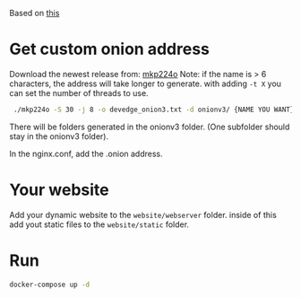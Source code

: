 Based on [this](https://devedge.github.io/2021-02-05/deploying-a-website-to-tor-with-docker-compose/)

# Get custom onion address
Download the newest release from: [mkp224o](https://github.com/cathugger/mkp224o/releases)
Note: if the name is > 6 characters, the address will take longer to generate.
with adding `-t X` you can set the number of threads to use.
```bash
 ./mkp224o -S 30 -j 8 -o devedge_onion3.txt -d onionv3/ {NAME YOU WANT}
```
There will be folders generated in the onionv3 folder. (One subfolder should stay in the onionv3 folder).

In the nginx.conf, add the .onion address.


# Your website
Add your dynamic website to the `website/webserver` folder.
inside of this add yout static files to the `website/static` folder.

# Run
```bash
docker-compose up -d
```
